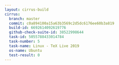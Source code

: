 ```yaml
---
layout: cirrus-build
cirrus:
  branch: master
  commit: c0a894100a15a63b3569c2d5dc6176ee60b3a819
  build-id: 6692614092619776
  github-check-suite-id: 38522998644
  task-id: 5055788433014784
  task-number: 5
  task-name: Linux - TeX Live 2019
  os-name: Ubuntu
  test-result: 0
---
```

